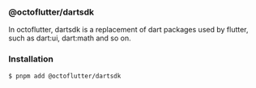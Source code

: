 ### @octoflutter/dartsdk

In octoflutter, dartsdk is a replacement of dart packages used by flutter, such as dart:ui, dart:math and so on.

### Installation

```bash
$ pnpm add @octoflutter/dartsdk
```
